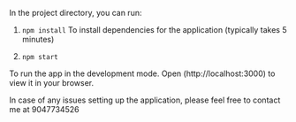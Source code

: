 

In the project directory, you can run:

1. `npm install`
To install dependencies for the application (typically takes 5 minutes)

2.  `npm start`

To run the app in the development mode.
Open (http://localhost:3000) to view it in your browser.

In case of any issues setting up the application, please feel free to contact me at 9047734526

 
